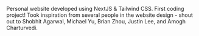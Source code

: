 Personal website developed using NextJS & Tailwind CSS. First coding project! Took inspiration from several people in the website design - shout out to Shobhit Agarwal, Michael Yu, Brian Zhou, Justin Lee, and Amogh Charturvedi.